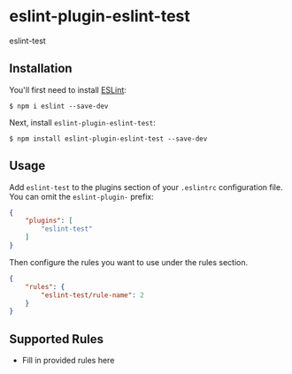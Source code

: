 # eslint-plugin-eslint-test

eslint-test

## Installation

You'll first need to install [ESLint](http://eslint.org):

```
$ npm i eslint --save-dev
```

Next, install `eslint-plugin-eslint-test`:

```
$ npm install eslint-plugin-eslint-test --save-dev
```


## Usage

Add `eslint-test` to the plugins section of your `.eslintrc` configuration file. You can omit the `eslint-plugin-` prefix:

```json
{
    "plugins": [
        "eslint-test"
    ]
}
```


Then configure the rules you want to use under the rules section.

```json
{
    "rules": {
        "eslint-test/rule-name": 2
    }
}
```

## Supported Rules

* Fill in provided rules here






